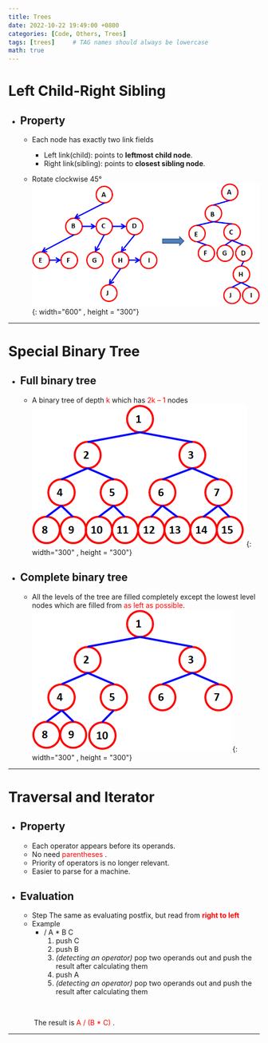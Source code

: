 ```yaml
---
title: Trees
date: 2022-10-22 19:49:00 +0800
categories: [Code, Others, Trees]
tags: [trees]     # TAG names should always be lowercase
math: true
---
```

**Left Child-Right Sibling**
===
- ## Property
    - Each node has exactly two link fields
        - Left link(child): points to **leftmost child node**.
        - Right link(sibling): points to **closest sibling node**.
    
    - Rotate clockwise 45°
![tree3](/assets/images/tree3.png){: width="600" , height = "300"}
---

**Special Binary Tree**
===

- ## Full binary tree
    - A binary tree of depth <span style="color:red">k</span> which has <span style="color:red">2k – 1</span> nodes<br>
![full tree](/assets/images/full_tree.png){: width="300" , height = "300"}

- ## Complete binary tree 
    - All the levels of the tree are filled completely except the lowest level nodes which are filled from <span style="color:red">as left as possible</span>.<br>
![complete tree](/assets/images/complete_tree.png){: width="300" , height = "300"}

---

**Traversal and Iterator**
===
- ## Property
    - Each operator appears before its operands.
    - No need <span style="color:red"> parentheses </span>.
    - Priority of operators is no longer relevant.
    - Easier to parse for a machine.
- ## Evaluation
    - Step
        The same as evaluating postfix, but read from <span style="color:red"> **right to left** </span>
    - Example
        - / A * B C 
            1. push C
            2. push B
            3. *(detecting an operator)* pop two operands out and push the result after calculating them
            4. push A
            5. *(detecting an operator)* pop two operands out and push the result after calculating them
            
<br>

&nbsp;&nbsp;&nbsp;&nbsp;&nbsp;&nbsp;&nbsp;&nbsp;&nbsp;&nbsp;&nbsp;&nbsp;
The result is <span style="color:red"> A / (B * C) </span>.

---

